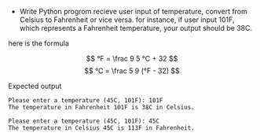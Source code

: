 * Write Python progrom recieve user input of temperature, convert from Celsius to Fahrenheit or vice versa. for instance, if user input 101F, which represents a Fahrenheit temperature, your output should be 38C.

here is the formula

$$ °F = \frac 9 5 °C + 32 $$
$$ °C = \frac 5 9 (°F - 32) $$

Expected output

```output
Please enter a temperature (45C, 101F): 101F
The temperature in Fahrenheit 101F is 38C in Celsius.

Please enter a temperature (45C, 101F): 45C
The temperature in Celsius 45C is 113F in Fahrenheit.
```
